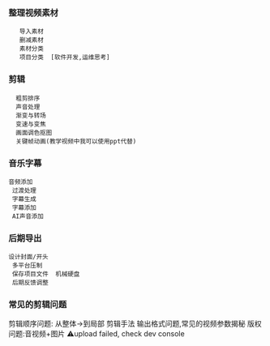 
### 整理视频素材
	   导入素材
	   删减素材
	   素材分类
	   项目分类  [软件开发,运维思考]
   


### 剪辑
	  粗剪排序
      声音处理
      渐变与转场
      变速与变焦
      画面调色抠图
      关键帧动画(教学视频中我可以使用ppt代替)

### 音乐字幕
	音频添加
	 过渡处理
	 字幕生成
	 字幕添加
	 AI声音添加

### 后期导出
	设计封面/开头
	 多平台压制
	 保存项目文件  机械硬盘
	 后期反馈调整  

### 常见的剪辑问题

剪辑顺序问题: 从整体->到局部  剪辑手法
输出格式问题,常见的视频参数揭秘
版权问题:音视频+图片
⚠️upload failed, check dev console


